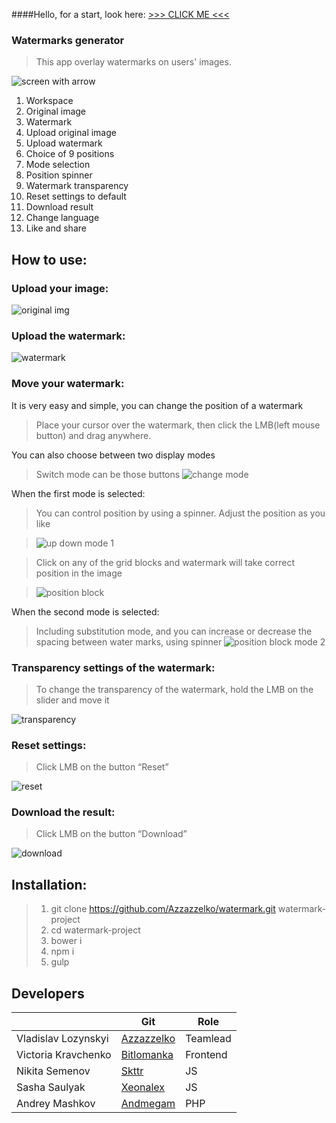 ####Hello, for a start, look here: 
[>>> CLICK ME <<<](http://azzazzelko.github.io/watermark/)

### Watermarks generator

>This app overlay watermarks on users' images.

![screen with arrow](https://cloud.githubusercontent.com/assets/16749532/13573746/33ed6124-e492-11e5-871c-12ecd9750f89.png)

1. Workspace
2. Original image
3. Watermark
4. Upload original image
5. Upload watermark
6. Choice of 9 positions
7. Mode selection
8. Position spinner
9. Watermark transparency
10. Reset settings to default 
11. Download result
12. Change language
13. Like and share

## How to use:

### Upload your image:

![original img](https://cloud.githubusercontent.com/assets/16749532/13574147/ed320300-e493-11e5-8b06-4640dfb42357.PNG)

### Upload the watermark:

![watermark](https://cloud.githubusercontent.com/assets/16749532/13573749/3408db84-e492-11e5-97b8-df564cd13aae.PNG)

### Move your watermark:
It is very easy and simple, you can change the position of a watermark
>Place your cursor over the watermark, then click the LMB(left mouse button) and drag anywhere.

You can also choose between two display modes
>Switch mode can be those buttons ![change mode](https://cloud.githubusercontent.com/assets/16749532/13573741/33cb256e-e492-11e5-92a7-f83c2c0eb981.PNG)

When the first mode is selected:

>You can control position by using a spinner.
>Adjust the position as you like

>![up down mode 1](https://cloud.githubusercontent.com/assets/16749532/13573747/33f0dba6-e492-11e5-938d-bbcffa875a3b.PNG)

>Click on any of the grid blocks and watermark will take correct position in the image

>![position block](https://cloud.githubusercontent.com/assets/16749532/13573744/33ea808a-e492-11e5-9773-b3909b91b725.PNG)

When the second mode is selected:

>Including substitution mode, and you can increase or decrease the spacing between water marks, using spinner
>![position block mode 2](https://cloud.githubusercontent.com/assets/16749532/13573743/33e661c6-e492-11e5-9552-ca9e617972b2.PNG)

### Transparency settings of the watermark:

>To change the transparency of the watermark, hold the LMB on the slider and move it

![transparency](https://cloud.githubusercontent.com/assets/16749532/13573748/33efd62a-e492-11e5-8abb-2518be1cfa29.PNG)

### Reset settings:

>Click LMB on the button “Reset”

![reset](https://cloud.githubusercontent.com/assets/16749532/13573745/33eca6d0-e492-11e5-8834-52da4f39951f.PNG)

### Download the result:

>Click LMB on the button “Download”

![download](https://cloud.githubusercontent.com/assets/16749532/13573740/33cad492-e492-11e5-8de2-53746a56da71.PNG)

## Installation:

>1. git clone https://github.com/Azzazzelko/watermark.git watermark-project
>2. cd watermark-project
>3. bower i
>4. npm i
>5. gulp

## Developers

|            | Git | Role |
| ---------- | --- | ---------------- |
| Vladislav Lozynskyi | [Azzazzelko](https://github.com/Azzazzelko) | Teamlead  |
| Victoria Kravchenko | [Bitlomanka](https://github.com/bitlomanka) | Frontend |
| Nikita Semenov | [Skttr](https://github.com/skttr) | JS |
| Sasha Saulyak | [Xeonalex](https://github.com/xeonalex) | JS |
| Andrey Mashkov | [Andmegam](https://github.com/andmegam) | PHP |
